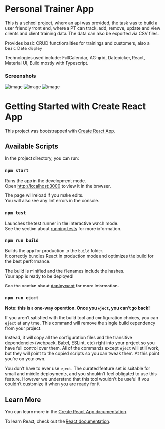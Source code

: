 # Personal Trainer App
This is a school project, where an api was provided, the task was to build a user friendly front end, where a PT can track, add, remove, update and view clients and client training data.
The data can also be exported via CSV files.

Provides basic CRUD functionalities for trainings and customers, also a basic Data display

Technologies used include: FullCalendar, AG-grid, Datepicker, React, Material UI, Build mostly with Typescript.
### Screenshots
![image](https://user-images.githubusercontent.com/74586216/223181782-4af6b54e-b706-4557-a117-fdb356ce60c5.png)
![image](https://user-images.githubusercontent.com/74586216/223182157-d175157a-eabd-4b05-bd49-702bf902609a.png)
![image](https://user-images.githubusercontent.com/74586216/223182309-323b8cd4-d184-4f09-9c1c-e37324907840.png)




# Getting Started with Create React App

This project was bootstrapped with [Create React App](https://github.com/facebook/create-react-app).

## Available Scripts

In the project directory, you can run:

### `npm start`

Runs the app in the development mode.\
Open [http://localhost:3000](http://localhost:3000) to view it in the browser.

The page will reload if you make edits.\
You will also see any lint errors in the console.

### `npm test`

Launches the test runner in the interactive watch mode.\
See the section about [running tests](https://facebook.github.io/create-react-app/docs/running-tests) for more information.

### `npm run build`

Builds the app for production to the `build` folder.\
It correctly bundles React in production mode and optimizes the build for the best performance.

The build is minified and the filenames include the hashes.\
Your app is ready to be deployed!

See the section about [deployment](https://facebook.github.io/create-react-app/docs/deployment) for more information.

### `npm run eject`

**Note: this is a one-way operation. Once you `eject`, you can’t go back!**

If you aren’t satisfied with the build tool and configuration choices, you can `eject` at any time. This command will remove the single build dependency from your project.

Instead, it will copy all the configuration files and the transitive dependencies (webpack, Babel, ESLint, etc) right into your project so you have full control over them. All of the commands except `eject` will still work, but they will point to the copied scripts so you can tweak them. At this point you’re on your own.

You don’t have to ever use `eject`. The curated feature set is suitable for small and middle deployments, and you shouldn’t feel obligated to use this feature. However we understand that this tool wouldn’t be useful if you couldn’t customize it when you are ready for it.

## Learn More

You can learn more in the [Create React App documentation](https://facebook.github.io/create-react-app/docs/getting-started).

To learn React, check out the [React documentation](https://reactjs.org/).
